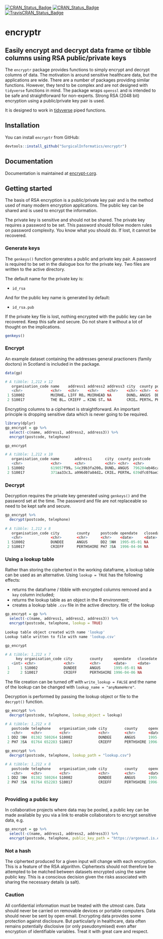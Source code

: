 [![CRAN_Status_Badge](https://www.r-pkg.org/badges/version/encryptr)](https://cran.r-project.org/package=encryptr)
[![CRAN_Status_Badge](https://cranlogs.r-pkg.org/badges/encryptr)](https://cran.r-project.org/package=encryptr)
[![TravisCRAN_Status_Badge](https://travis-ci.com/SurgicalInformatics/encryptr.svg?branch=master)](https://travis-ci.com/SurgicalInformatics/encryptr)

# encryptr

## Easily encrypt and decrypt data frame or tibble columns using RSA public/private keys

The `encryptr` package provides functions to simply encrypt and decrypt columns of data. The motivation is around sensitive healthcare data, but the applications are wide. There are a number of packages providing similar functions. However, they tend to be complex and are not designed with `tidyverse` functions in mind. The package wraps `openssl` and is intended to be safe and straightforward for non-experts. Strong RSA (2048 bit) encryption using a public/private key pair is used. 

It is designed to work in [tidyverse](http://tidyverse.tidyverse.org/articles/manifesto.html) piped functions.


## Installation

You can install `encryptr` from GitHub:

``` r
devtools::install_github("SurgicalInformatics/encryptr")
```

## Documentation

Documentation is maintained at [encrypt-r.org](https://encrypt-r.org).


## Getting started

The basis of RSA encryption is a public/private key pair and is the method used of many modern encryption applications. The public key can be shared and is used to encrypt the information.

The private key is sensitive and should not be shared. The private key requires a password to be set. This password should follow modern rules on password complexity. You know what you should do. If lost, it cannot be recovered. 

### Generate keys

The `genkeys()` function generates a public and private key pair. A password is required to be set in the dialogue box for the private key. Two files are written to the active directory. 

The default name for the private key is:

* `id_rsa`

And for the public key name is generated by default:

* `id_rsa.pub`

If the private key file is lost, nothing encrypted with the public key can be recovered. Keep this safe and secure. Do not share it without a lot of thought on the implications. 

``` r
genkeys()
```

### Encrypt 

An example dataset containing the addresses general practioners (family doctors) in Scotland is included in the package.

``` r
data(gp)

# A tibble: 1,212 x 12
   organisation_code name    address1 address2 address3 city  county postcode opendate   closedate  telephone practice_type
   <chr>             <chr>   <chr>    <chr>    <chr>    <chr> <chr>  <chr>    <date>     <date>     <chr>             <dbl>
 1 S10002            MUIRHE… LIFF RO… MUIRHEAD NA       DUND… ANGUS  DD2 5NH  1995-05-01 NA         01382 58…             4
 2 S10017            THE BL… CRIEFF … KING ST… NA       CRIE… PERTH… PH7 3SA  1996-04-06 NA         01764 65…             4
```

Encrypting columns to a ciphertext is straightforward. An important principle is dropping sensitive data which is never going to be required. 

``` r
library(dplyr)
gp_encrypt = gp %>% 
  select(-c(name, address1, address2, address3)) %>% 
  encrypt(postcode, telephone)

gp_encrypt 

# A tibble: 1,212 x 10
   organisation_code name       address1      city  county postcode      opendate   closedate  telephone      practice_type
   <chr>             <chr>      <chr>         <chr> <chr>  <chr>         <date>     <date>     <chr>                  <dbl>
 1 S10002            619057f99… 54c39b3fa200… DUND… ANGUS  796284eb46ca… 1995-05-01 NA         5fcc30b04e260…             4
 2 S10017            371aa33c3… a996d07a84d2… CRIE… PERTH… 639dfc076ae3… 1996-04-06 NA         715909615a6ae…             4
```
### Decrypt 

Decryption requires the private key generated using `genkeys()` and the password set at the time. The password and file are not replaceable so need to be kept safe and secure. 

``` r
gp_encrypt %>%  
  decrypt(postcode, telephone)
  
# A tibble: 1,212 x 8
   organisation_code city        county     postcode opendate   closedate  telephone    practice_type
   <chr>             <chr>       <chr>      <chr>    <date>     <date>     <chr>                <dbl>
 1 S10002            DUNDEE      ANGUS      DD2 5NH  1995-05-01 NA         01382 580264             4
 2 S10017            CRIEFF      PERTHSHIRE PH7 3SA  1996-04-06 NA         01764 652283             4
 ```
 
### Using a lookup table

Rather than storing the ciphertext in the working dataframe, a lookup table can be used as an alternative. Using `lookup = TRUE` has the following effects:

* returns the dataframe / tibble with encrypted columns removed and a `key` column included;
* returns the lookup table as an object in the R environment;
* creates a lookup table `.csv` file in the active directory. file of the lookup 

``` r
gp_encrypt = gp %>% 
  select(-c(name, address1, address2, address3)) %>% 
  encrypt(postcode, telephone, lookup = TRUE)
  
Lookup table object created with name 'lookup'
Lookup table written to file with name 'lookup.csv'

gp_encrypt

# A tibble: 1,212 x 7
     key organisation_code city        county     opendate   closedate  practice_type
   <int> <chr>             <chr>       <chr>      <date>     <date>             <dbl>
 1     1 S10002            DUNDEE      ANGUS      1995-05-01 NA                     4
 2     2 S10017            CRIEFF      PERTHSHIRE 1996-04-06 NA                     4
```

The file creation can be turned off with `write_lookup = FALSE` and the name of the lookup can be changed with `lookup_name = "anyNameHere"`. 

Decryption is performed by passing the lookup object or file to the `decrypt()` function. 

```r
gp_encrypt %>%  
  decrypt(postcode, telephone, lookup_object = lookup)

# A tibble: 1,212 x 8
   postcode telephone    organisation_code city        county     opendate   closedate  practice_type
   <chr>    <chr>        <chr>             <chr>       <chr>      <date>     <date>             <dbl>
 1 DD2 5NH  01382 580264 S10002            DUNDEE      ANGUS      1995-05-01 NA                     4
 2 PH7 3SA  01764 652283 S10017            CRIEFF      PERTHSHIRE 1996-04-06 NA                     4
```

``` r
gp_encrypt %>%  
  decrypt(postcode, telephone, lookup_path = "lookup.csv")

# A tibble: 1,212 x 8
   postcode telephone    organisation_code city        county     opendate   closedate  practice_type
   <chr>    <chr>        <chr>             <chr>       <chr>      <date>     <date>             <dbl>
 1 DD2 5NH  01382 580264 S10002            DUNDEE      ANGUS      1995-05-01 NA                     4
 2 PH7 3SA  01764 652283 S10017            CRIEFF      PERTHSHIRE 1996-04-06 NA                     4
 
 ```
### Providing a public key

In collaborative projects where data may be pooled, a public key can be made available by you via a link to enable collaborators to encrypt sensitive data, e.g. 

``` r
gp_encrypt = gp %>% 
  select(-c(name, address1, address2, address3)) %>% 
  encrypt(postcode, telephone, public_key_path = "https://argonaut.is.ed.ac.uk/public/id_rsa.pub")
```

### Not a hash

The ciphertext produced for a given input will change with each encryption. This is a feature of the RSA algorithm. Ciphertexts should not therefore be attempted to be matched between datasets encrypted using the same public key. This is a conscious decision given the risks associated with sharing the necessary details (a salt).

### Caution

All confidential information must be treated with the utmost care. Data should never be carried on removable devices or portable computers. Data should never be sent by open email. Encrypting data provides some protection against disclosure. But particularly in healthcare, data often remains potentially disclosive (or only pseudonymised) even after encryption of identifiable variables. Treat it with great care and respect. 

